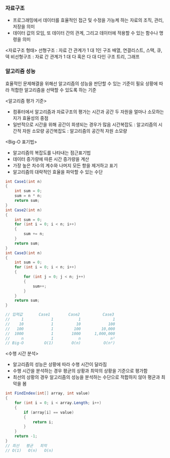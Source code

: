### 자료구조
- 프로그래밍에서 데이터를 효율적인 접근 및 수정을 가능케 하는 자료의 조직, 관리, 저장을 의미
- 데이터 값의 모임, 또 데이터 간의 관계, 그리고 데이터에 적용할 수 있는 함수나 명령을 의미

<자료구조 형태>
선형구조 : 자료 간 관계가 1 대 1인 구조
         배열, 연결리스트, 스택, 큐, 덱
비선형구조 : 자료 간 관계가 1 대 다 혹은 다 대 다인 구조
        트리, 그래프

### 알고리즘 성능
효율적인 문제해결을 위해선 알고리즘의 성능을 판단할 수 있는 기준이 필요
상황에 따라 적합한 알고리즘을 선택할 수 있도록 하는 기준

<알고리즘 평가 기준>
- 컴퓨터에서 알고리즘과 자료구조의 평가는 시간과 공간 두 자원을 얼마나 소모하는지가 효율성의 중점
- 일반적으로 시간을 위해 공간이 희생되는 경우가 많음
시간복잡도 : 알고리즘의 시간적 자원 소모량
공간복잡도 : 알고리즘의 공간적 자원 소모량

<Big-O 표기법>
- 알고리즘의 복잡도를 나타내는 점근표기법
- 데이터 증가량에 따른 시간 증가량을 계산
- 가장 높은 차수의 계수와 나머지 모든 항을 제거하고 표기
- 알고리즘의 대략적인 효율을 파악할 수 있는 수단

```cs
int Case1(int n) 
{
	int sum = 0;
	sum = n * n;
	return sum;
}
int Case2(int n)
{
	int sum = 0;
	for (int i = 0; i < n; i++)
	{
		sum += n;
	}
	return sum;
}
int Case3(int n)
{
	int sum = 0;
	for (int i = 0; i < n; i++)
	{
		for (int j = 0; j < n; j++)
		{
			sum++;
		}
	}
	return sum;
}

// 입력값       Case1        Case2          Case3
//     1            1           1              1
//    10            1          10            100
//   100            1         100         10,000
//  1000            1        1000      1,000,000
//     n            1           n             n²
// Big-O         O(1)        O(n)          O(n²)
```

<수행 시간 분석>
- 알고리즘의 성능은 상황에 따라 수행 시간이 달라짐
- 수행 시간을 분석하는 경우 평균의 상황과 최악의 상황을 기준으로 평가함
- 최선의 상황의 경우 알고리즘의 성능을 분석하는 수단으로 적합하지 않아 평균과 최악을 봄

```cs
int FindIndex(int[] array, int value)
{
    for (int i = 0; i < array.Length; i++)
    {
        if (array[i] == value)
        {
            return i;
        }
    }
    return -1;
}
// 최선   평균   최악
// O(1)   O(n)   O(n)
```